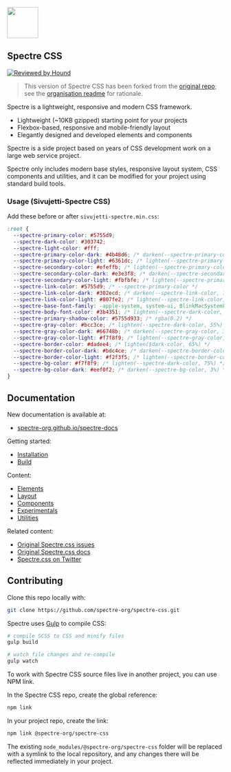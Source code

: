 <a href="https://spectre-org.github.io/spectre-css">
  <img src="https://spectre-org.github.io/spectre-docs/img/spectre-logo.svg" width="72" height="72">
</a>

## Spectre CSS

[![Reviewed by Hound](https://img.shields.io/badge/Reviewed_by-Hound-8E64B0.svg)](https://houndci.com)

> This version of Spectre CSS has been forked from the [original repo](https://github.com/picturepan2/spectre); see the [organisation readme](https://github.com/spectre-org) for rationale.

Spectre is a lightweight, responsive and modern CSS framework.

- Lightweight (~10KB gzipped) starting point for your projects
- Flexbox-based, responsive and mobile-friendly layout
- Elegantly designed and developed elements and components

Spectre is a side project based on years of CSS development work on a large web service project.

Spectre only includes modern base styles, responsive layout system, CSS components and utilities, and it can be modified for your project using standard build tools.

### Usage (Sivujetti-Spectre CSS)

Add these before or after `sivujetti-spectre.min.css`:

```css
:root {
  --spectre-primary-color: #5755d9;
  --spectre-dark-color: #303742;
  --spectre-light-color: #fff;
  --spectre-primary-color-dark: #4b48d6; /* darken(--spectre-primary-color, 3%), you can use http://scg.ar-ch.org/ for this */
  --spectre-primary-color-light: #6361dc; /* lighten(--spectre-primary-color, 3%) */
  --spectre-secondary-color: #efeffb; /* lighten(--spectre-primary-color, 37.5%) */
  --spectre-secondary-color-dark: #e3e3f8; /* darken(--spectre-secondary-color, 3%) */
  --spectre-secondary-color-light: #fbfbfe; /* lighten(--spectre-primary-color, 3%) */
  --spectre-link-color: #5755d9; /* --spectre-primary-color */
  --spectre-link-color-dark: #302ecd; /* darken(--spectre-link-color, 10%) */
  --spectre-link-color-light: #807fe2; /* lighten(--spectre-link-color, 10%) */
  --spectre-base-font-family: -apple-system, system-ui, BlinkMacSystemFont, "Segoe UI", Roboto;
  --spectre-body-font-color: #3b4351; /* lighten(--spectre-dark-color, 5%) */
  --spectre-primary-shadow-color: #5755d933; /* rgba(0.2) */
  --spectre-gray-color: #bcc3ce; /* lighten(--spectre-dark-color, 55%) */
  --spectre-gray-color-dark: #66748b; /* darken(--spectre-gray-color, 30%) */
  --spectre-gray-color-light: #f7f8f9; /* lighten(--spectre-gray-color, 20%) */
  --spectre-border-color: #dadee4; /* lighten($dark-color, 65%) */
  --spectre-border-color-dark: #bdc4ce; /* darken(--spectre-border-color, 10%) */
  --spectre-border-color-light: #f2f3f5; /* lighten(--spectre-border-color, 8%) */
  --spectre-bg-color: #f7f8f9; /* lighten(--spectre-dark-color, 75%) */
  --spectre-bg-color-dark: #eef0f2; /* darken(--spectre-bg-color, 3%) */
}
```

## Documentation

New documentation is available at:

- [spectre-org.github.io/spectre-docs](https://spectre-org.github.io/spectre-docs)

Getting started:

- [Installation](https://spectre-org.github.io/spectre-docs/docs/introduction/installation.html)
- [Build](https://spectre-org.github.io/spectre-docs/docs/introduction/build.html)

Content:

- [Elements](https://spectre-org.github.io/spectre-docs/docs/elements/index.html)
- [Layout](https://spectre-org.github.io/spectre-docs/docs/layout/index.html)
- [Components](https://spectre-org.github.io/spectre-docs/docs/components/index.html)
- [Experimentals](https://spectre-org.github.io/spectre-docs/docs/experimentals/index.html)
- [Utilities](https://spectre-org.github.io/spectre-docs/docs/utilities/index.html)

Related content:

- [Original Spectre.css issues](https://github.com/picturepan2/spectre/issues)
- [Original Spectre.css docs](https://picturepan2.github.io/spectre/)
- [Spectre.css on Twitter](https://twitter.com/spectrecss)

## Contributing

Clone this repo locally with:

```bash
git clone https://github.com/spectre-org/spectre-css.git
```

Spectre uses [Gulp](http://gulpjs.com/) to compile CSS:

```bash
# compile SCSS to CSS and minify files
gulp build    

# watch file changes and re-compile
gulp watch    
```

To work with Spectre CSS source files live in another project, you can use NPM link.

In the Spectre CSS repo, create the global reference:

```bash
npm link
```

In your project repo, create the link:

```bash
npm link @spectre-org/spectre-css
```

The existing `node_modules/@spectre-org/spectre-css` folder will be replaced with a symlink to the local repository, and any changes there will be reflected immediately in your project.
